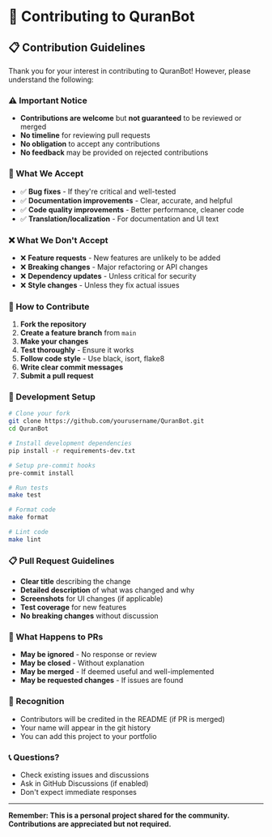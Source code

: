 # 🤝 Contributing to QuranBot

## 📋 Contribution Guidelines

Thank you for your interest in contributing to QuranBot! However, please understand the following:

### ⚠️ Important Notice

- **Contributions are welcome** but **not guaranteed** to be reviewed or merged
- **No timeline** for reviewing pull requests
- **No obligation** to accept any contributions
- **No feedback** may be provided on rejected contributions

### 🎯 What We Accept

- ✅ **Bug fixes** - If they're critical and well-tested
- ✅ **Documentation improvements** - Clear, accurate, and helpful
- ✅ **Code quality improvements** - Better performance, cleaner code
- ✅ **Translation/localization** - For documentation and UI text

### ❌ What We Don't Accept

- ❌ **Feature requests** - New features are unlikely to be added
- ❌ **Breaking changes** - Major refactoring or API changes
- ❌ **Dependency updates** - Unless critical for security
- ❌ **Style changes** - Unless they fix actual issues

### 📝 How to Contribute

1. **Fork the repository**
2. **Create a feature branch** from `main`
3. **Make your changes**
4. **Test thoroughly** - Ensure it works
5. **Follow code style** - Use black, isort, flake8
6. **Write clear commit messages**
7. **Submit a pull request**

### 🔧 Development Setup

```bash
# Clone your fork
git clone https://github.com/yourusername/QuranBot.git
cd QuranBot

# Install development dependencies
pip install -r requirements-dev.txt

# Setup pre-commit hooks
pre-commit install

# Run tests
make test

# Format code
make format

# Lint code
make lint
```

### 📋 Pull Request Guidelines

- **Clear title** describing the change
- **Detailed description** of what was changed and why
- **Screenshots** for UI changes (if applicable)
- **Test coverage** for new features
- **No breaking changes** without discussion

### 🚫 What Happens to PRs

- **May be ignored** - No response or review
- **May be closed** - Without explanation
- **May be merged** - If deemed useful and well-implemented
- **May be requested changes** - If issues are found

### 🎉 Recognition

- Contributors will be credited in the README (if PR is merged)
- Your name will appear in the git history
- You can add this project to your portfolio

### 📞 Questions?

- Check existing issues and discussions
- Ask in GitHub Discussions (if enabled)
- Don't expect immediate responses

---

**Remember: This is a personal project shared for the community. Contributions are appreciated but not required.** 